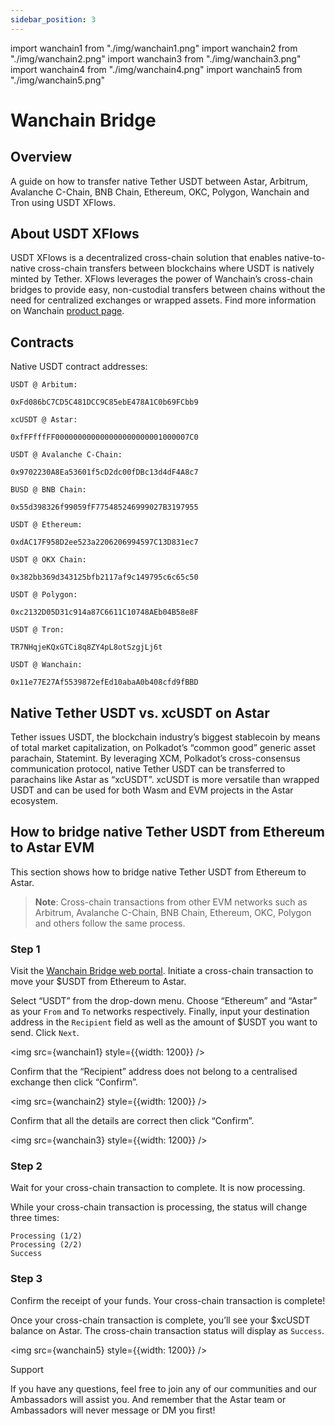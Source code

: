 ```yaml
---
sidebar_position: 3
---
```

import wanchain1 from "./img/wanchain1.png"
import wanchain2 from "./img/wanchain2.png"
import wanchain3 from "./img/wanchain3.png"
import wanchain4 from "./img/wanchain4.png"
import wanchain5 from "./img/wanchain5.png"


# Wanchain Bridge 

## Overview

A guide on how to transfer native Tether USDT between Astar, Arbitrum, Avalanche C-Chain, BNB Chain, Ethereum, OKC, Polygon, Wanchain and Tron using USDT XFlows.

## About USDT XFlows

USDT XFlows is a decentralized cross-chain solution that enables native-to-native cross-chain transfers between blockchains where USDT is natively minted by Tether. XFlows leverages the power of Wanchain’s cross-chain bridges to provide easy, non-custodial transfers between chains without the need for centralized exchanges or wrapped assets. Find more information on Wanchain [product page](https://bridge.wanchain.org/).

## Contracts

Native USDT contract addresses:

```
USDT @ Arbitum: 

0xFd086bC7CD5C481DCC9C85ebE478A1C0b69FCbb9

xcUSDT @ Astar:

0xfFFfffFF000000000000000000000001000007C0

USDT @ Avalanche C-Chain: 

0x9702230A8Ea53601f5cD2dc00fDBc13d4dF4A8c7

BUSD @ BNB Chain: 

0x55d398326f99059fF775485246999027B3197955

USDT @ Ethereum: 

0xdAC17F958D2ee523a2206206994597C13D831ec7

USDT @ OKX Chain: 

0x382bb369d343125bfb2117af9c149795c6c65c50

USDT @ Polygon: 

0xc2132D05D31c914a87C6611C10748AEb04B58e8F

USDT @ Tron:

TR7NHqjeKQxGTCi8q8ZY4pL8otSzgjLj6t

USDT @ Wanchain:

0x11e77E27Af5539872efEd10abaA0b408cfd9fBBD
```


## Native Tether USDT vs. xcUSDT on Astar

Tether issues USDT, the blockchain industry’s biggest stablecoin by means of total market capitalization, on Polkadot’s “common good” generic asset parachain, Statemint. By leveraging XCM, Polkadot’s cross-consensus communication protocol, native Tether USDT can be transferred to parachains like Astar as “xcUSDT”. xcUSDT is more versatile than wrapped USDT and can be used for both Wasm and EVM projects in the Astar ecosystem.

## How to bridge native Tether USDT from Ethereum to Astar EVM

This section shows how to bridge native Tether USDT from Ethereum to Astar.

> **Note**: Cross-chain transactions from other EVM networks such as Arbitrum, Avalanche C-Chain, BNB Chain, Ethereum, OKC, Polygon and others follow the same process.

### Step 1
 Visit the [Wanchain Bridge web portal](https://bridge.wanchain.org/). Initiate a cross-chain transaction to move your $USDT from Ethereum to Astar.


Select “USDT” from the drop-down menu. Choose “Ethereum” and “Astar” as your `From` and `To` networks respectively. Finally, input your destination address in the `Recipient` field as well as the amount of $USDT you want to send. Click `Next`.

<img src={wanchain1} style={{width: 1200}} />

Confirm that the “Recipient” address does not belong to a centralised exchange then click “Confirm”.

<img src={wanchain2} style={{width: 1200}} />

Confirm that all the details are correct then click “Confirm”.

<img src={wanchain3} style={{width: 1200}} />

### Step 2
Wait for your cross-chain transaction to complete. It is now processing.

While your cross-chain transaction is processing, the status will change three times:

    Processing (1/2)
    Processing (2/2)
    Success

### Step 3
 Confirm the receipt of your funds. Your cross-chain transaction is complete!

Once your cross-chain transaction is complete, you’ll see your $xcUSDT balance on Astar. The cross-chain transaction status will display as `Success`.

<img src={wanchain5} style={{width: 1200}} />

Support

If you have any questions, feel free to join any of our communities and our Ambassadors will assist you. And remember that the Astar team or Ambassadors will never message or DM you first!